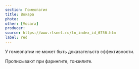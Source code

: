 ```yaml
---
section: Гомеопатия
title: Вокара
photo:
other: [Vocara]
producer:
source: https://www.rlsnet.ru/tn_index_id_6756.htm
label: red
---
```


У гомеопатии не может быть доказательств эффективности.

Прописывают при фарингите, тонзилите.
